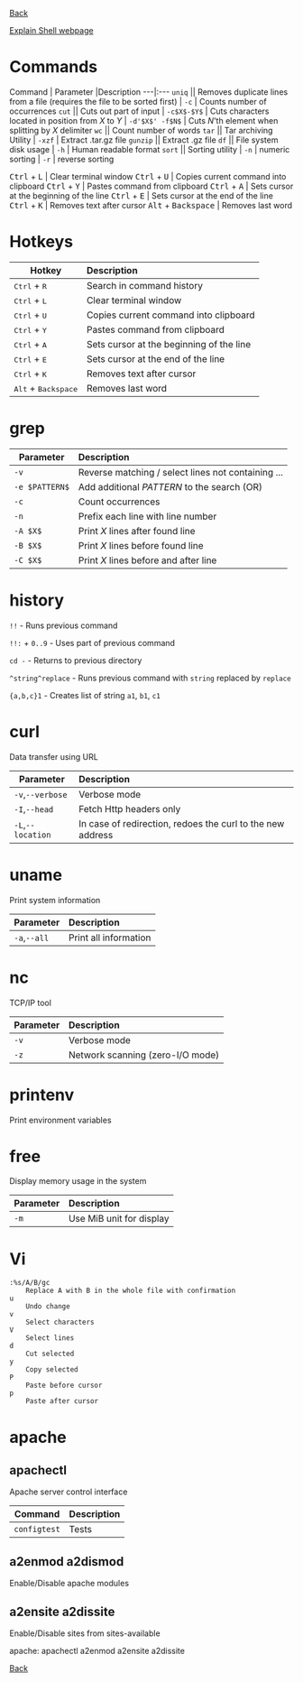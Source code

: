 [Back](../README.md)

[Explain Shell webpage](http://explainshell.com/)

# Commands

Command | Parameter |Description
---|:---
`uniq` || Removes duplicate lines from a file (requires the file to be sorted first)
| `-c` | Counts number of occurrences
`cut` || Cuts out part of input
| `-c$X$-$Y$` | Cuts characters located in position from $X$ to $Y$
| `-d'$X$' -f$N$` | Cuts $N$'th element when splitting by $X$ delimiter
`wc` || Count number of words
`tar` || Tar archiving Utility
| `-xzf` | Extract .tar.gz file
`gunzip` || Extract .gz file
`df` || File system disk usage
| `-h` | Human readable format
`sort` || Sorting utility
| `-n` | numeric sorting
| `-r` | reverse sorting


<kbd>Ctrl</kbd> + <kbd>L</kbd> | Clear terminal window
<kbd>Ctrl</kbd> + <kbd>U</kbd> | Copies current command into clipboard
<kbd>Ctrl</kbd> + <kbd>Y</kbd> | Pastes command from clipboard
<kbd>Ctrl</kbd> + <kbd>A</kbd> | Sets cursor at the beginning of the line
<kbd>Ctrl</kbd> + <kbd>E</kbd> | Sets cursor at the end of the line
<kbd>Ctrl</kbd> + <kbd>K</kbd> | Removes text after cursor
<kbd>Alt</kbd> + <kbd>Backspace</kbd> | Removes last word

# Hotkeys
Hotkey | Description
---|:---
<kbd>Ctrl</kbd> + <kbd>R</kbd> | Search in command history
<kbd>Ctrl</kbd> + <kbd>L</kbd> | Clear terminal window
<kbd>Ctrl</kbd> + <kbd>U</kbd> | Copies current command into clipboard
<kbd>Ctrl</kbd> + <kbd>Y</kbd> | Pastes command from clipboard
<kbd>Ctrl</kbd> + <kbd>A</kbd> | Sets cursor at the beginning of the line
<kbd>Ctrl</kbd> + <kbd>E</kbd> | Sets cursor at the end of the line
<kbd>Ctrl</kbd> + <kbd>K</kbd> | Removes text after cursor
<kbd>Alt</kbd> + <kbd>Backspace</kbd> | Removes last word

# grep

Parameter | Description
---|:---
`-v` | Reverse matching / select lines not containing ...
`-e $PATTERN$` | Add additional $PATTERN$ to the search (OR)
`-c` | Count occurrences
`-n` | Prefix each line with line number
`-A $X$` | Print $X$ lines after found line
`-B $X$` | Print $X$ lines before found line
`-C $X$` | Print $X$ lines before and after line

# history

`!!` - Runs previous command

`!!:` + `0..9` - Uses part of previous command

`cd -` - Returns to previous directory

`^string^replace` - Runs previous command with `string` replaced by `replace`

`{a,b,c}1` - Creates list of string `a1`, `b1`, `c1`

# curl
Data transfer using URL

Parameter | Description
---|:---
`-v`,`--verbose` | Verbose mode
`-I`,`--head` | Fetch Http headers only
`-L`,`--location` | In case of redirection, redoes the curl to the new address

# uname
Print system information

Parameter | Description
---|:---
`-a`,`--all` | Print all information

# nc
TCP/IP tool

Parameter | Description
---|:---
`-v` | Verbose mode
`-z` | Network scanning (zero-I/O mode)

# printenv
Print environment variables

# free
Display memory usage in the system

Parameter | Description
---|:---
`-m` | Use MiB unit for display

# Vi

```
:%s/A/B/gc
    Replace A with B in the whole file with confirmation
u
    Undo change
v
    Select characters
V
    Select lines
d
    Cut selected
y
    Copy selected
P   
    Paste before cursor
p
    Paste after cursor
```

# apache

## apachectl
Apache server control interface

Command | Description
---|:---
`configtest` | Tests

## a2enmod a2dismod
Enable/Disable apache modules

## a2ensite a2dissite
Enable/Disable sites from sites-available

apache: apachectl a2enmod a2ensite a2dissite

[Back](../README.md)
